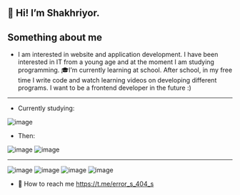 👋 Hi! I’m Shakhriyor.
- 
Something about me
-
- I am interested in website and application development. I have been interested in IT from a young age and at the moment I am studying programming.
🎓I’m currently learning at school.
After school, in my free time I write code and watch learning videos on developing different programs. I want to be a frontend developer in the future :)
- - - -
- Currently studying:
 
![image](https://user-images.githubusercontent.com/92373528/157529116-c65b7788-a26f-4b34-9a03-0ca2f5a3079d.png)
- Then:

![image](https://user-images.githubusercontent.com/92373528/157530195-29284eb5-c9e2-4462-9647-5d2eaeaeba0c.png) ![image](https://user-images.githubusercontent.com/92373528/157530329-4ff2538b-c7c1-4065-b5cc-b5bc5034c86f.png)
- - - 
![image](https://user-images.githubusercontent.com/92373528/157531578-975f3c00-24e2-47e4-9f71-5d7afce28c53.png) ![image](https://user-images.githubusercontent.com/92373528/157531601-fe7cbb89-c2cb-4bf9-bfe4-3a284f881196.png) ![image](https://user-images.githubusercontent.com/92373528/157531642-494e2823-a75f-4199-894e-33da74d6941a.png) ![image](https://user-images.githubusercontent.com/92373528/157531669-2cf37bf5-35d1-47b0-9e77-04c92ccc345c.png)
- 📩 How to reach me https://t.me/error_s_404_s
